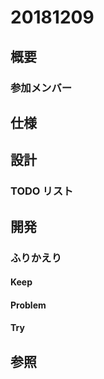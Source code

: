 # 20181209

## 概要

### 参加メンバー

## 仕様

## 設計

### TODO リスト

## 開発

### ふりかえり

#### Keep

#### Problem

#### Try

## 参照
